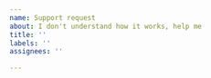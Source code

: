 ```yaml
---
name: Support request
about: I don't understand how it works, help me
title: ''
labels: ''
assignees: ''

---
```


<!--
Before you make an issue with no bug/feature request, but just a question about Manticore Search, please:

1. Make sure you have made an attempt to find the answer in our manual - https://manual.manticoresearch.com/.
2. Make sure you have a reason to use this area instead of our forum https://forum.manticoresearch.com/ which is a better place for general discussions.
3. Make sure you know about our chats: Slack - https://slack.manticoresearch.com/ , Telegram - https://t.me/manticore_chat, that are other places where Manticore community and maintainers can help you out.
4. If you need a faster and professional support consider using our professional services https://manticoresearch.com/services
-->
